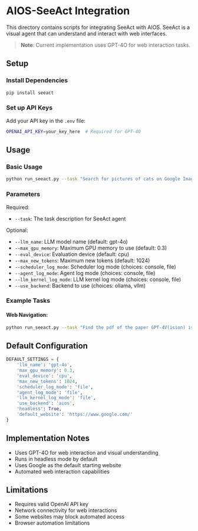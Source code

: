 # AIOS-SeeAct Integration

This directory contains scripts for integrating SeeAct with AIOS. SeeAct is a visual agent that can understand and interact with web interfaces.

> **Note**: Current implementation uses GPT-4O for web interaction tasks.

## Setup

### Install Dependencies
```bash
pip install seeact
```

### Set up API Keys
Add your API key in the `.env` file:
```bash
OPENAI_API_KEY=your_key_here  # Required for GPT-4O
```

## Usage

### Basic Usage
```bash
python run_seeact.py --task "Search for pictures of cats on Google Images" --llm_name gpt-4o
```

### Parameters

Required:
- `--task`: The task description for SeeAct agent

Optional:
- `--llm_name`: LLM model name (default: gpt-4o)
- `--max_gpu_memory`: Maximum GPU memory to use (default: 0.3)
- `--eval_device`: Evaluation device (default: cpu)
- `--max_new_tokens`: Maximum new tokens (default: 1024)
- `--scheduler_log_mode`: Scheduler log mode (choices: console, file)
- `--agent_log_mode`: Agent log mode (choices: console, file)
- `--llm_kernel_log_mode`: LLM kernel log mode (choices: console, file)
- `--use_backend`: Backend to use (choices: ollama, vllm)

### Example Tasks

#### Web Navigation:
```bash
python run_seeact.py --task "Find the pdf of the paper GPT-4V(ision) is a Generalist Web Agent, if Grounded" --llm_name gpt-4o
```

## Default Configuration

```python
DEFAULT_SETTINGS = {
    'llm_name': 'gpt-4o',
    'max_gpu_memory': 0.3,
    'eval_device': 'cpu',
    'max_new_tokens': 1024,
    'scheduler_log_mode': 'file',
    'agent_log_mode': 'file',
    'llm_kernel_log_mode': 'file',
    'use_backend': 'aios',
    'headless': True,
    'default_website': 'https://www.google.com/'
}
```

## Implementation Notes
- Uses GPT-4O for web interaction and visual understanding
- Runs in headless mode by default
- Uses Google as the default starting website
- Automated web interaction capabilities

## Limitations
- Requires valid OpenAI API key
- Network connectivity for web interactions
- Some websites may block automated access
- Browser automation limitations
